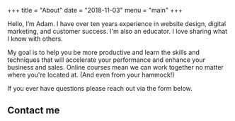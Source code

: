 +++
title = "About"
date = "2018-11-03"
menu = "main"
+++

Hello, I’m Adam. I have over ten years experience in website design, digital marketing, and customer success. I'm also an educator. I love sharing what I know with others.

My goal is to help you be more productive and learn the skills and techniques that will accelerate your performance and enhance your business and sales. Online courses mean we can work together no matter where you're located at. (And even from your hammock!)

If you ever have questions please reach out via the form below.

## Contact me


<div class="inbound-form-wrapper" id="form_668" data-path="https://app.99inbound.com/i/1039ab39-62e1-460e-aef7-c5c5c94c72d4" data-token="ebWQLRDJQZ2f1K844cunTgtt"></div>

<!-- Only include this once in your webpage -->
<script type="text/javascript" src="https://app.99inbound.com/99inbound.js"></script>

